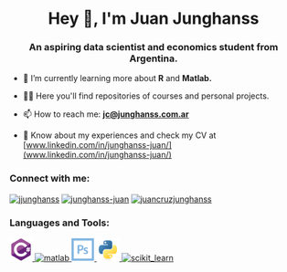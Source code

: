 <h1 align="center">Hey 👋, I'm Juan Junghanss</h1>
<h3 align="center">An aspiring data scientist and economics student from Argentina.</h3>

- 🌱 I’m currently learning more about **R** and **Matlab.**

- 👨‍💻 Here you'll find repositories of courses and personal projects.

- 📫 How to reach me: **jc@junghanss.com.ar**

- 📄 Know about my experiences and check my CV at [www.linkedin.com/in/junghanss-juan/](www.linkedin.com/in/junghanss-juan/)

<h3 align="left">Connect with me:</h3>
<p align="left">
<a href="https://twitter.com/jjunghanss" target="blank"><img align="center" src="https://raw.githubusercontent.com/rahuldkjain/github-profile-readme-generator/master/src/images/icons/Social/twitter.svg" alt="jjunghanss" height="30" width="40" /></a>
<a href="https://linkedin.com/in/junghanss-juan" target="blank"><img align="center" src="https://raw.githubusercontent.com/rahuldkjain/github-profile-readme-generator/master/src/images/icons/Social/linked-in-alt.svg" alt="junghanss-juan" height="30" width="40" /></a>
<a href="https://kaggle.com/juancruzjunghanss" target="blank"><img align="center" src="https://raw.githubusercontent.com/rahuldkjain/github-profile-readme-generator/master/src/images/icons/Social/kaggle.svg" alt="juancruzjunghanss" height="30" width="40" /></a>
</p>

<h3 align="left">Languages and Tools:</h3>
<p align="left"> <a href="https://www.w3schools.com/cs/" target="_blank"> <img src="https://raw.githubusercontent.com/devicons/devicon/master/icons/csharp/csharp-original.svg" alt="csharp" width="40" height="40"/> </a> <a href="https://www.mathworks.com/" target="_blank"> <img src="https://upload.wikimedia.org/wikipedia/commons/2/21/Matlab_Logo.png" alt="matlab" width="40" height="40"/> </a> <a href="https://www.photoshop.com/en" target="_blank"> <img src="https://raw.githubusercontent.com/devicons/devicon/master/icons/photoshop/photoshop-line.svg" alt="photoshop" width="40" height="40"/> </a> <a href="https://www.python.org" target="_blank"> <img src="https://raw.githubusercontent.com/devicons/devicon/master/icons/python/python-original.svg" alt="python" width="40" height="40"/> </a> <a href="https://scikit-learn.org/" target="_blank"> <img src="https://upload.wikimedia.org/wikipedia/commons/0/05/Scikit_learn_logo_small.svg" alt="scikit_learn" width="40" height="40"/> </a> </p>
